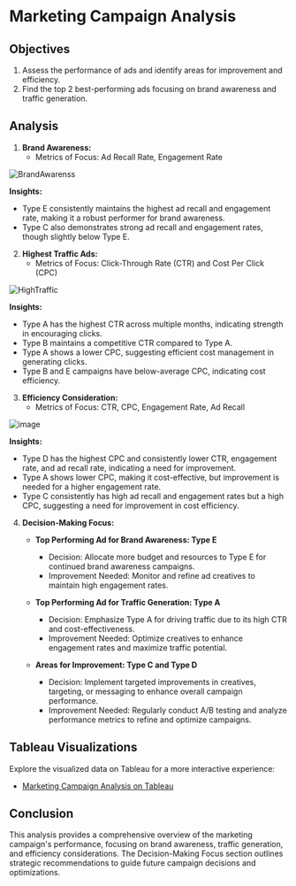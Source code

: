 # Marketing Campaign Analysis

## Objectives

1. Assess the performance of ads and identify areas for improvement and efficiency.
2. Find the top 2 best-performing ads focusing on brand awareness and traffic generation.

## Analysis

1. **Brand Awareness:**
   - Metrics of Focus: Ad Recall Rate, Engagement Rate

![BrandAwarenss](https://github.com/FernandaAlfian/Portofolio-Project/assets/98755428/cae1d62d-ef6b-4bc4-8393-0eafd99860dd)



   **Insights:**
   - Type E consistently maintains the highest ad recall and engagement rate, making it a robust performer for brand awareness.
   - Type C also demonstrates strong ad recall and engagement rates, though slightly below Type E.

2. **Highest Traffic Ads:**
   - Metrics of Focus: Click-Through Rate (CTR) and Cost Per Click (CPC)

![HighTraffic](https://github.com/FernandaAlfian/Portofolio-Project/assets/98755428/dd246780-4106-4293-a11e-adeb04000332)


   **Insights:**
   - Type A has the highest CTR across multiple months, indicating strength in encouraging clicks.
   - Type B maintains a competitive CTR compared to Type A.
   - Type A shows a lower CPC, suggesting efficient cost management in generating clicks.
   - Type B and E campaigns have below-average CPC, indicating cost efficiency.

3. **Efficiency Consideration:**
   - Metrics of Focus: CTR, CPC, Engagement Rate, Ad Recall

![image](https://github.com/FernandaAlfian/Portofolio-Project/assets/98755428/79eb2a7c-b508-43f9-9b78-c80a68bc860c)


   **Insights:**
   - Type D has the highest CPC and consistently lower CTR, engagement rate, and ad recall rate, indicating a need for improvement.
   - Type A shows lower CPC, making it cost-effective, but improvement is needed for a higher engagement rate.
   - Type C consistently has high ad recall and engagement rates but a high CPC, suggesting a need for improvement in cost efficiency.

4. **Decision-Making Focus:**

   - **Top Performing Ad for Brand Awareness: Type E**
      - Decision: Allocate more budget and resources to Type E for continued brand awareness campaigns.
      - Improvement Needed: Monitor and refine ad creatives to maintain high engagement rates.

   - **Top Performing Ad for Traffic Generation: Type A**
      - Decision: Emphasize Type A for driving traffic due to its high CTR and cost-effectiveness.
      - Improvement Needed: Optimize creatives to enhance engagement rates and maximize traffic potential.

   - **Areas for Improvement: Type C and Type D**
      - Decision: Implement targeted improvements in creatives, targeting, or messaging to enhance overall campaign performance.
      - Improvement Needed: Regularly conduct A/B testing and analyze performance metrics to refine and optimize campaigns.

## Tableau Visualizations

Explore the visualized data on Tableau for a more interactive experience:

- [Marketing Campaign Analysis on Tableau](https://public.tableau.com/views/MarketingPerformanceDashboard_17035092258730/Dashboard1?:language=en-US&:display_count=n&:origin=viz_share_link)


## Conclusion

This analysis provides a comprehensive overview of the marketing campaign's performance, focusing on brand awareness, traffic generation, and efficiency considerations. The Decision-Making Focus section outlines strategic recommendations to guide future campaign decisions and optimizations.
